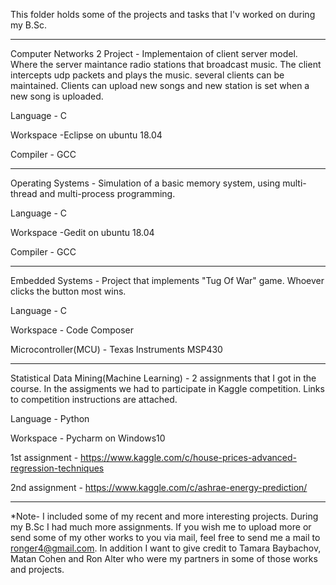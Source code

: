 This folder holds some of the projects and tasks that I'v worked on during my B.Sc.

----------------------------------------------------------------------------------------------------------------------------------------
Computer Networks 2 Project - Implementaion of client server model. Where the server maintance radio stations that broadcast music. The client intercepts udp packets and plays the music.
several clients can be maintained. Clients can upload new songs and new station is set when a new song is uploaded.

Language - C

Workspace -Eclipse on ubuntu 18.04

Compiler - GCC

----------------------------------------------------------------------------------------------------------------------------------------
Operating Systems - Simulation of a basic memory system, using multi-thread and multi-process programming. 

Language - C

Workspace -Gedit on ubuntu 18.04

Compiler - GCC

----------------------------------------------------------------------------------------------------------------------------------------
Embedded Systems - Project that implements "Tug Of War" game. Whoever clicks the button most wins.

Language - C

Workspace - Code Composer

Microcontroller(MCU) - Texas Instruments MSP430

----------------------------------------------------------------------------------------------------------------------------------------
Statistical Data Mining(Machine Learning) - 2 assignments that I got in the course. In the assigments we had to participate in Kaggle competition. Links to competition instructions are attached.

Language - Python

Workspace - Pycharm on Windows10

1st assignment - https://www.kaggle.com/c/house-prices-advanced-regression-techniques

2nd assignment - https://www.kaggle.com/c/ashrae-energy-prediction/
 
 ---------------------------------------------------------------------------------------------------------------------------------------
 
 *Note- I included some of my recent and more interesting projects. During my B.Sc I had much more assignments. If you wish me to upload more or send some of my other works to you via mail, feel free to send me a mail to ronger4@gmail.com.
 In addition I want to give credit to Tamara Baybachov, Matan Cohen and Ron Alter who were my partners in some of those works and projects.

